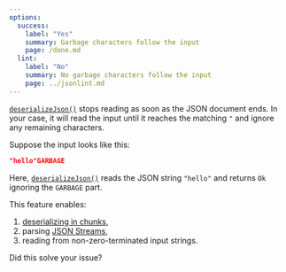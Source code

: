 ```yaml
---
options:
  success:
    label: "Yes"
    summary: Garbage characters follow the input
    page: /done.md
  lint:
    label: "No"
    summary: No garbage characters follow the input
    page: ../jsonlint.md
---
```


[`deserializeJson()`](/v7/api/json/deserializejson/) stops reading as soon as the JSON document ends.
In your case, it will read the input until it reaches the matching `"` and ignore any remaining characters.

Suppose the input looks like this:

```json
"hello"GARBAGE
```

Here, [`deserializeJson()`](/v7/api/json/deserializejson/) reads the JSON string `"hello"` and returns `Ok` ignoring the `GARBAGE` part.

This feature enables:

1. [deserializing in chunks](/v7/how-to/deserialize-a-very-large-document/#deserialization-in-chunks),
2. parsing [JSON Streams](https://en.wikipedia.org/wiki/JSON_streaming),
3. reading from non-zero-terminated input strings.

Did this solve your issue?
